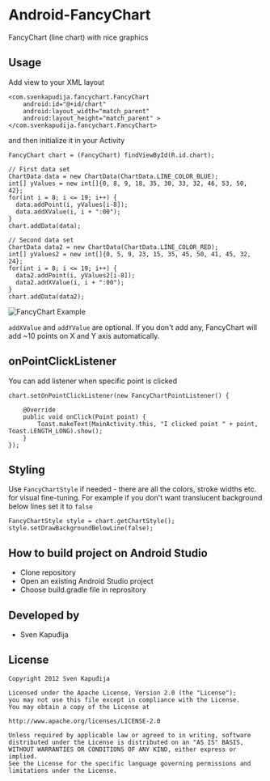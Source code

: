 Android-FancyChart
==================

FancyChart (line chart) with nice graphics

Usage
-----

Add view to your XML layout

    <com.svenkapudija.fancychart.FancyChart
        android:id="@+id/chart"
        android:layout_width="match_parent"
        android:layout_height="match_parent" >
    </com.svenkapudija.fancychart.FancyChart>
    
and then initialize it in your Activity

    FancyChart chart = (FancyChart) findViewById(R.id.chart);

    // First data set
    ChartData data = new ChartData(ChartData.LINE_COLOR_BLUE);
    int[] yValues = new int[]{0, 8, 9, 18, 35, 30, 33, 32, 46, 53, 50, 42};
    for(int i = 8; i <= 19; i++) {
      data.addPoint(i, yValues[i-8]);
      data.addXValue(i, i + ":00");
    }
    chart.addData(data);

    // Second data set
    ChartData data2 = new ChartData(ChartData.LINE_COLOR_RED);
    int[] yValues2 = new int[]{0, 5, 9, 23, 15, 35, 45, 50, 41, 45, 32, 24};
    for(int i = 8; i <= 19; i++) {
      data2.addPoint(i, yValues2[i-8]);
      data2.addXValue(i, i + ":00");
    }
    chart.addData(data2);

![FancyChart Example](http://i.imgur.com/qv50v17.png)

`addXValue` and `addYValue` are optional. If you don't add any, FancyChart will add ~10 points on X and Y axis automatically.

onPointClickListener
----

You can add listener when specific point is clicked

    chart.setOnPointClickListener(new FancyChartPointListener() {
        
    	@Override
    	public void onClick(Point point) {
    		Toast.makeText(MainActivity.this, "I clicked point " + point, Toast.LENGTH_LONG).show();
    	}
    });

Styling
----

Use `FancyChartStyle` if needed - there are all the colors, stroke widths etc. for visual fine-tuning. For example if you don't
want translucent background below lines set it to `false`

    FancyChartStyle style = chart.getChartStyle();
    style.setDrawBackgroundBelowLine(false);

How to build project on Android Studio
----
* Clone repository
* Open an existing Android Studio project
* Choose build.gradle file in reprository


Developed by
------------
* Sven Kapuđija

License
-------

    Copyright 2012 Sven Kapuđija
    
    Licensed under the Apache License, Version 2.0 (the "License");
    you may not use this file except in compliance with the License.
    You may obtain a copy of the License at
    
    http://www.apache.org/licenses/LICENSE-2.0
    
    Unless required by applicable law or agreed to in writing, software
    distributed under the License is distributed on an "AS IS" BASIS,
    WITHOUT WARRANTIES OR CONDITIONS OF ANY KIND, either express or implied.
    See the License for the specific language governing permissions and
    limitations under the License.
